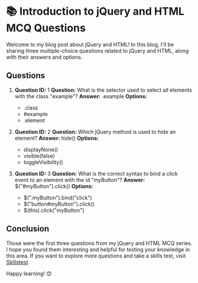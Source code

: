 # 📚 Introduction to jQuery and HTML MCQ Questions

Welcome to my blog post about jQuery and HTML! In this blog, I'll be sharing three multiple-choice questions related to jQuery and HTML, along with their answers and options.

## Questions

1. **Question ID:** 1
   **Question:** What is the selector used to select all elements with the class "example"?
   **Answer:** .example
   **Options:** 
   - .class
   - #example
   - .element

2. **Question ID:** 2
   **Question:** Which jQuery method is used to hide an element?
   **Answer:** hide()
   **Options:** 
   - displayNone()
   - visible(false)
   - toggleVisibility()

3. **Question ID:** 3
   **Question:** What is the correct syntax to bind a click event to an element with the id "myButton"?
   **Answer:** $("#myButton").click()
   **Options:** 
   - $(".myButton").bind("click")
   - $("button#myButton").click()
   - $(this).click("myButton")

## Conclusion

Those were the first three questions from my jQuery and HTML MCQ series. I hope you found them interesting and helpful for testing your knowledge in this area. If you want to explore more questions and take a skills test, visit [Skillstest](skillstest.me).

Happy learning! 😊
